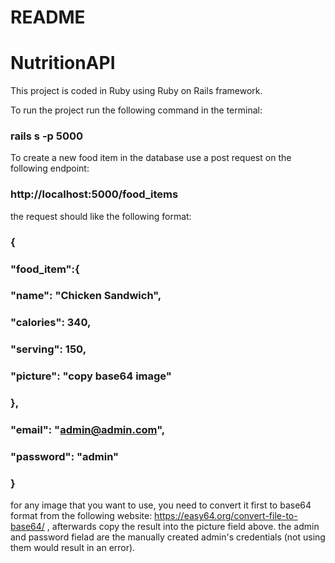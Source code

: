 # README
# NutritionAPI
This project is coded in Ruby using Ruby on Rails framework.

To run the project run the following command in the terminal:
### rails s -p 5000   

To create a new food item in the database use a post request on the following endpoint:
### http://localhost:5000/food_items
the request should like the following format:
### {
###    "food_item":{
###        "name": "Chicken Sandwich",
###        "calories": 340,
###        "serving": 150,
###        "picture": "copy base64 image"
###    },
###    "email": "admin@admin.com",
###    "password": "admin"
### }
for any image that you want to use, you need to convert it first to base64 format from the following website: https://easy64.org/convert-file-to-base64/ , afterwards copy the result into the picture field above.
the admin and password fielad are the manually created admin's credentials (not using them would result in an error).
